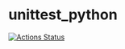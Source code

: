 # unittest_python

[![Actions Status](https://github.com/Jonaskoe/unittest_python/workflows/pythonpackage/badge.svg)](https://github.com/Jonaskoe/unittest_python/workflows/pythonpackage)

